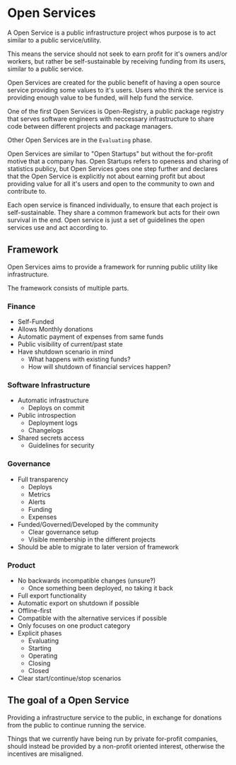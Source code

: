 # Open Services

A Open Service is a public infrastructure project whos purpose is to act similar
to a public service/utility.

This means the service should not seek to earn profit for it's owners and/or
workers, but rather be self-sustainable by receiving funding from its users,
similar to a public service.

Open Services are created for the public benefit of having a open source service
providing some values to it's users. Users who think the service is providing
enough value to be funded, will help fund the service.

One of the first Open Services is Open-Registry, a public package registry
that serves software engineers with neccessary infrastructure to share code
between different projects and package managers.

Other Open Services are in the `Evaluating` phase.

Open Services are similar to "Open Startups" but without the for-profit motive
that a company has. Open Startups refers to openess and sharing of statistics
publicy, but Open Services goes one step further and declares that the Open Service
is explicitly not about earning profit but about providing value for all it's
users and open to the community to own and contribute to.

Each open service is financed individually, to ensure that each project is
self-sustainable. They share a common framework but acts for their own survival
in the end. Open service is just a set of guidelines the open services use and
act according to.

## Framework

Open Services aims to provide a framework for running public utility like
infrastructure.

The framework consists of multiple parts.

### Finance
- Self-Funded
- Allows Monthly donations
- Automatic payment of expenses from same funds
- Public visibility of current/past state
- Have shutdown scenario in mind
  - What happens with existing funds?
  - How will shutdown of financial services happen?

### Software Infrastructure
- Automatic infrastructure
  - Deploys on commit
- Public introspection
  - Deployment logs
  - Changelogs
- Shared secrets access
  - Guidelines for security

### Governance
- Full transparency
  - Deploys
  - Metrics
  - Alerts
  - Funding
  - Expenses
- Funded/Governed/Developed by the community
  - Clear governance setup
  - Visible membership in the different projects
- Should be able to migrate to later version of framework

### Product
- No backwards incompatible changes (unsure?)
  - Once something been deployed, no taking it back
- Full export functionality
- Automatic export on shutdown if possible
- Offline-first
- Compatible with the alternative services if possible
- Only focuses on one product category
- Explicit phases
  - Evaluating
  - Starting
  - Operating
  - Closing
  - Closed
- Clear start/continue/stop scenarios

## The goal of a Open Service

Providing a infrastructure service to the public, in exchange for donations
from the public to continue running the service.

Things that we currently have being run by private for-profit companies,
should instead be provided by a non-profit oriented interest, otherwise
the incentives are misaligned.
